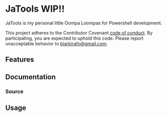 # JaTools WIP!!

JaTools is my personal little Oompa Loompas for Powershell development.

This project adheres to the Contributor Covenant [code of conduct](https://github.com/bjarkirafn/JaCore/tree/master/docs/CODE_OF_CONDUCT.md).
By participating, you are expected to uphold this code. Please report unacceptable behavior to bjarkirafn@gmail.com.

## Features

<!-- - Downloadable! -->

## Documentation

<!-- Check out our **[documentation](https://github.com/bjarkirafn/JaToolsPS/tree/master/docs/en-US/JaTools.md)** for information about how to use this project. -->

<!-- ## Installation

### Gallery

```powershell
Install-Module JaCore -Scope CurrentUser
``` -->

### Source

<!-- ```powershell
git clone 'https://github.com/bjarkirafn/JaToolsPS.git'
Set-Location .\JaToolsPS
Invoke-Build -Task Install
``` -->

## Usage

<!-- ### First example

```powershell
Import-Module JaTools
``` -->

<!-- Imports JaTools into the current session. -->

<!-- ## Contributions Welcome!

We would love to incorporate community contributions into this project.  If you would like to
contribute code, documentation, tests, or bug reports, please read our [Contribution Guide](https://github.com/bjarkirafn/JaCore/tree/master/docs/CONTRIBUTING.md) to learn more. -->
